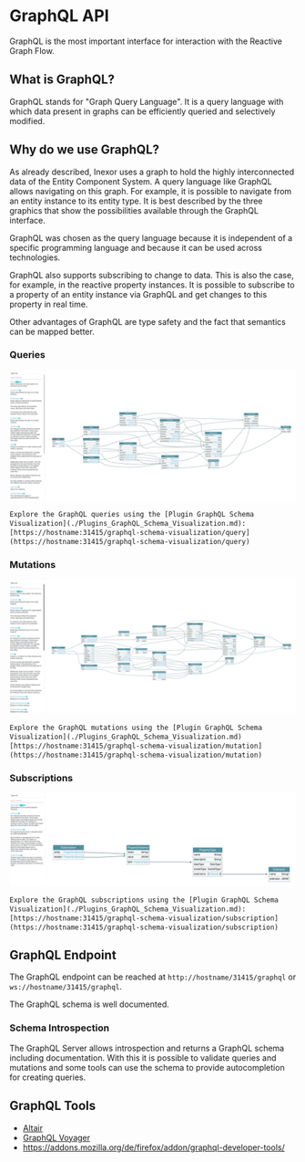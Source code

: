 # GraphQL API

GraphQL is the most important interface for interaction with the Reactive Graph Flow.

## What is GraphQL?

GraphQL stands for "Graph Query Language". It is a query language with which data present in graphs can be efficiently
queried and selectively modified.

## Why do we use GraphQL?

As already described, Inexor uses a graph to hold the highly interconnected data of the Entity Component System. A query
language like GraphQL allows navigating on this graph. For example, it is possible to navigate from an entity instance
to its entity type. It is best described by the three graphics that show the possibilities available through the GraphQL
interface.

GraphQL was chosen as the query language because it is independent of a specific programming language and because it can
be used across technologies.

GraphQL also supports subscribing to change to data. This is also the case, for example, in the reactive property
instances. It is possible to subscribe to a property of an entity instance via GraphQL and get changes to this property
in real time.

Other advantages of GraphQL are type safety and the fact that semantics can be mapped better.

### Queries

![GraphQL Queries](images/queries.png)

```admonish tip "GraphQL Schema Visualization"
Explore the GraphQL queries using the [Plugin GraphQL Schema Visualization](./Plugins_GraphQL_Schema_Visualization.md):
[https://hostname:31415/graphql-schema-visualization/query](https://hostname:31415/graphql-schema-visualization/query)
```

### Mutations

![GraphQL Mutations](images/mutations.png)

```admonish tip "GraphQL Schema Visualization"
Explore the GraphQL mutations using the [Plugin GraphQL Schema Visualization](./Plugins_GraphQL_Schema_Visualization.md)
[https://hostname:31415/graphql-schema-visualization/mutation](https://hostname:31415/graphql-schema-visualization/mutation)
```

### Subscriptions

![GraphQL Subscriptions](images/subscriptions.png)

```admonish tip "GraphQL Schema Visualization"
Explore the GraphQL subscriptions using the [Plugin GraphQL Schema Visualization](./Plugins_GraphQL_Schema_Visualization.md):
[https://hostname:31415/graphql-schema-visualization/subscription](https://hostname:31415/graphql-schema-visualization/subscription)
```

## GraphQL Endpoint

The GraphQL endpoint can be reached at `http://hostname/31415/graphql` or `ws://hostname/31415/graphql`.

The GraphQL schema is well documented.

### Schema Introspection

The GraphQL Server allows introspection and returns a GraphQL schema including documentation. With this it is possible
to validate queries and mutations and some tools can use the schema to provide autocompletion for creating queries.

## GraphQL Tools

* [Altair](https://altair.sirmuel.design/)
* [GraphQL Voyager](https://apis.guru/graphql-voyager/)
* https://addons.mozilla.org/de/firefox/addon/graphql-developer-tools/
